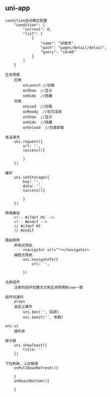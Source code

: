 ## uni-app
    condition启动模式配置
        "condition": {
            "current": 0,
            "list": [
                {
                    "name": "详情页",
                    "path": "pages/detail/detail",
                    "query": "id=80"
                }
            ]
        }

    生命周期
        应用
            onLaunch //加载
            onShow  //显示
            onHide  //隐藏
        页面
            onLoad  //加载
            onReady  //初次渲染
            onShow  //显示
            onHide  //隐藏
            onUnload  //页面卸载
            
    发送请求
        uni.request({
            url: '',
            success(){

            }
        })

    缓存
        uni.setStorage({
            key: '',
            data: '',
            success(){

            }
        })

    跨端兼容
        <!-- #ifdef H5 -->
        <!-- #endif -->
        // #ifdef H5
        // #endif

    路由跳转
        声明式导航
            <navigator url=""></navigator>
        编程式导航
            uni.navigateTo({
                url: '',

            })

    注册组件
        注册的组件创建方式和生命周期和vue一致

    组件间通讯
        props
        自定义事件
            uni.$on('', 回调)
            uni.$emit('', 参数)

    uni-ui
        插件库

    提示框
        uni.showToast({
            title: ''
        })

    下拉刷新、上拉触底
        onPullDownRefresh(){
            
        }
        onReachBottom(){

        }

    